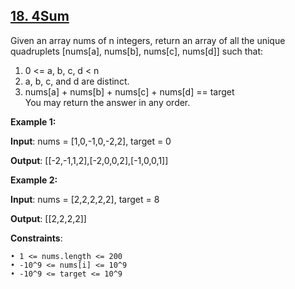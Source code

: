 <h2><a href="https://leetcode.com/problems/4sum/description/">18. 4Sum</a></h2>

Given an array nums of n integers, return an array of all the unique quadruplets [nums[a], nums[b], nums[c], nums[d]] such that: </br>
1. 0 <= a, b, c, d < n </br>
1. a, b, c, and d are distinct.</br>
1. nums[a] + nums[b] + nums[c] + nums[d] == target </br>
You may return the answer in any order.

**Example 1:**

**Input**: nums = [1,0,-1,0,-2,2], target = 0

**Output**: [[-2,-1,1,2],[-2,0,0,2],[-1,0,0,1]]


**Example 2:**

**Input**: nums = [2,2,2,2,2], target = 8

**Output**: [[2,2,2,2]]



**Constraints**:

    • 1 <= nums.length <= 200
    • -10^9 <= nums[i] <= 10^9
    • -10^9 <= target <= 10^9